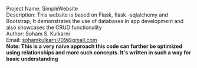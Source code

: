 Project Name: SimpleWebsite <br>
Description: This website is based on Flask, flask -sqlalchemy and Bootstrap, It demonstrates the use of databases in app development and also showcases the CRUD functionality <br>
Author: Soham S. Kulkarni <br>
Email: sohamkulkarni709@gmail.com <br>
**Note: This is a very naive approach this code can further be optimized using relationships and more such concepts. It's written in such a way for basic understanding**

